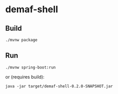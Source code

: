 # demaf-shell

## Build
```shell
./mvnw package
```

## Run
```shell
./mvnw spring-boot:run
```
or (requires build):
```shell
java -jar target/demaf-shell-0.2.0-SNAPSHOT.jar
```
